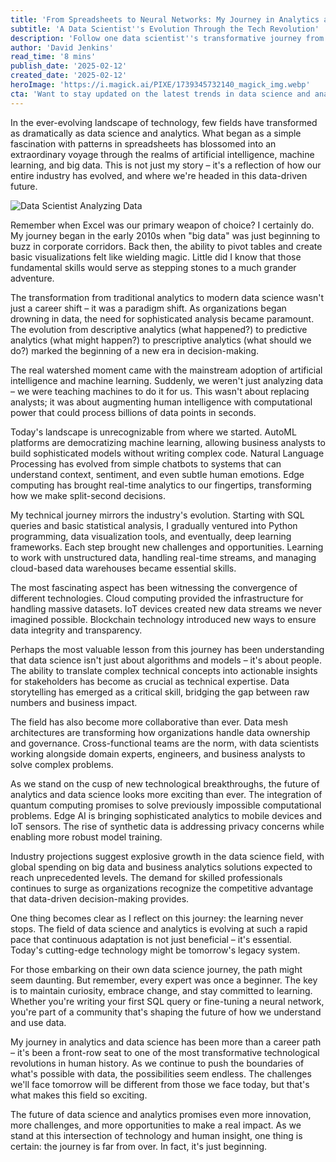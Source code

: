 ```yaml
---
title: 'From Spreadsheets to Neural Networks: My Journey in Analytics and Data Science'
subtitle: 'A Data Scientist''s Evolution Through the Tech Revolution'
description: 'Follow one data scientist''s transformative journey from basic spreadsheet analytics to advanced neural networks, reflecting the evolution of the entire data science field. This personal narrative explores how the industry has changed, the impact of AI and machine learning, and what the future holds for data-driven technology.'
author: 'David Jenkins'
read_time: '8 mins'
publish_date: '2025-02-12'
created_date: '2025-02-12'
heroImage: 'https://i.magick.ai/PIXE/1739345732140_magick_img.webp'
cta: 'Want to stay updated on the latest trends in data science and analytics? Follow us on LinkedIn for expert insights, industry updates, and thought-provoking discussions about the future of data-driven technology.'
---
```


In the ever-evolving landscape of technology, few fields have transformed as dramatically as data science and analytics. What began as a simple fascination with patterns in spreadsheets has blossomed into an extraordinary voyage through the realms of artificial intelligence, machine learning, and big data. This is not just my story – it's a reflection of how our entire industry has evolved, and where we're headed in this data-driven future.

![Data Scientist Analyzing Data](https://i.magick.ai/PIXE/1739346343473_magick_img.webp)

Remember when Excel was our primary weapon of choice? I certainly do. My journey began in the early 2010s when "big data" was just beginning to buzz in corporate corridors. Back then, the ability to pivot tables and create basic visualizations felt like wielding magic. Little did I know that those fundamental skills would serve as stepping stones to a much grander adventure.

The transformation from traditional analytics to modern data science wasn't just a career shift – it was a paradigm shift. As organizations began drowning in data, the need for sophisticated analysis became paramount. The evolution from descriptive analytics (what happened?) to predictive analytics (what might happen?) to prescriptive analytics (what should we do?) marked the beginning of a new era in decision-making.

The real watershed moment came with the mainstream adoption of artificial intelligence and machine learning. Suddenly, we weren't just analyzing data – we were teaching machines to do it for us. This wasn't about replacing analysts; it was about augmenting human intelligence with computational power that could process billions of data points in seconds.

Today's landscape is unrecognizable from where we started. AutoML platforms are democratizing machine learning, allowing business analysts to build sophisticated models without writing complex code. Natural Language Processing has evolved from simple chatbots to systems that can understand context, sentiment, and even subtle human emotions. Edge computing has brought real-time analytics to our fingertips, transforming how we make split-second decisions.

My technical journey mirrors the industry's evolution. Starting with SQL queries and basic statistical analysis, I gradually ventured into Python programming, data visualization tools, and eventually, deep learning frameworks. Each step brought new challenges and opportunities. Learning to work with unstructured data, handling real-time streams, and managing cloud-based data warehouses became essential skills.

The most fascinating aspect has been witnessing the convergence of different technologies. Cloud computing provided the infrastructure for handling massive datasets. IoT devices created new data streams we never imagined possible. Blockchain technology introduced new ways to ensure data integrity and transparency.

Perhaps the most valuable lesson from this journey has been understanding that data science isn't just about algorithms and models – it's about people. The ability to translate complex technical concepts into actionable insights for stakeholders has become as crucial as technical expertise. Data storytelling has emerged as a critical skill, bridging the gap between raw numbers and business impact.

The field has also become more collaborative than ever. Data mesh architectures are transforming how organizations handle data ownership and governance. Cross-functional teams are the norm, with data scientists working alongside domain experts, engineers, and business analysts to solve complex problems.

As we stand on the cusp of new technological breakthroughs, the future of analytics and data science looks more exciting than ever. The integration of quantum computing promises to solve previously impossible computational problems. Edge AI is bringing sophisticated analytics to mobile devices and IoT sensors. The rise of synthetic data is addressing privacy concerns while enabling more robust model training.

Industry projections suggest explosive growth in the data science field, with global spending on big data and business analytics solutions expected to reach unprecedented levels. The demand for skilled professionals continues to surge as organizations recognize the competitive advantage that data-driven decision-making provides.

One thing becomes clear as I reflect on this journey: the learning never stops. The field of data science and analytics is evolving at such a rapid pace that continuous adaptation is not just beneficial – it's essential. Today's cutting-edge technology might be tomorrow's legacy system.

For those embarking on their own data science journey, the path might seem daunting. But remember, every expert was once a beginner. The key is to maintain curiosity, embrace change, and stay committed to learning. Whether you're writing your first SQL query or fine-tuning a neural network, you're part of a community that's shaping the future of how we understand and use data.

My journey in analytics and data science has been more than a career path – it's been a front-row seat to one of the most transformative technological revolutions in human history. As we continue to push the boundaries of what's possible with data, the possibilities seem endless. The challenges we'll face tomorrow will be different from those we face today, but that's what makes this field so exciting.

The future of data science and analytics promises even more innovation, more challenges, and more opportunities to make a real impact. As we stand at this intersection of technology and human insight, one thing is certain: the journey is far from over. In fact, it's just beginning.